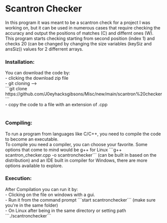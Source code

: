 <h1> Scantron Checker</h1>
<p>In this program it was meant to be a scantron check for a project I was working on, but it can be used in numerous cases that require checking the accuracy and output the positions of matches (C) and differnt ones (W). This program starts checking starting from second position (index 1) and checks 20 (can be changed by changing the size variables (keySiz and ansSiz)) values for 2 differrent arrays.</p>
<h3> Installation:</h3>
You can download the code by:<br> 
- clicking the download zip file<br>
- git cloning --> <br>
```git clone https://github.com/J0eyhacksgibsons/Misc/new/main/scantron%20checker```
<br>
- copy the code to a file with an extension of .cpp<br>
<br>
<h3> Compiling:</h3>
To run a program from languages like C/C++, you need to compile the code to become an executable.<br/>
To compile you need a compiler, you can choose your favorite. Some options that come to mind would be g++ for Linux ```g++ scantron_checker.cpp -o scantronchecker``` (can be built in based on the distribution) and an IDE built in compiler for Windows, there are more options available to explore.<br/>
<h3> Execution: </h3>
After Compilation you can run it by:<br/>
- Clicking on the file on windows with a gui. <br/>
- Run it from the command prompt ```start scantronchecker``` (make sure you're in the same folder)<br/>
- On Linux after being in the same directory or setting path ```./scantronchecker```<br/>
